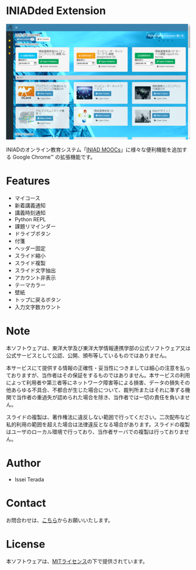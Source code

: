 ﻿# INIADded Extension

![](./img/screenshot1.png)

INIADのオンライン教育システム「[INIAD MOOCs](https://moocs.iniad.org/)」に様々な便利機能を追加する Google Chrome™ の拡張機能です。

# Features
* マイコース
* 新着講義通知
* 講義時刻通知
* Python REPL
* 課題リマインダー
* ドライブボタン
* 付箋
* ヘッダー固定
* スライド縮小
* スライド複製
* スライド文字抽出
* アカウント非表示
* テーマカラー
* 壁紙
* トップに戻るボタン
* 入力文字数カウント

# Note
本ソフトウェアは、東洋大学及び東洋大学情報連携学部の公式ソフトウェア又は公式サービスとして公認、公開、頒布等しているものではありません。

本サービスにて提供する情報の正確性・妥当性につきましては細心の注意を払っておりますが、当作者はその保証をするものではありません。本サービスの利用によって利用者や第三者等にネットワーク障害等による損害、データの損失その他あらゆる不具合、不都合が生じた場合について、裁判所またはそれに準ずる機関で当作者の重過失が認められた場合を除き、当作者では一切の責任を負いません。

スライドの複製は、著作権法に違反しない範囲で行ってください。二次配布など私的利用の範囲を超えた場合は法律違反となる場合があります。スライドの複製はユーザのローカル環境で行っており、当作者サーバでの複製は行っておりません。

# Author
* Issei Terada

# Contact
お問合わせは、[こちら](https://tera-chan.com/#contact)からお願いいたします。

# License
本ソフトウェアは、[MITライセンス](./LICENSE)の下で提供されています。
